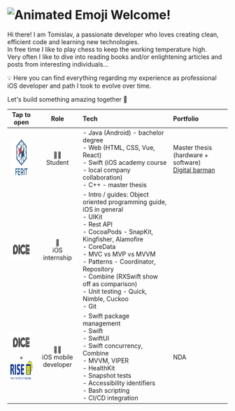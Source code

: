# <img src="https://iam-weijie.github.io/wave/hand-emoji.svg" alt="Animated Emoji"> Welcome!

Hi there! I am Tomislav, a passionate developer who loves creating clean, efficient code and learning new technologies.<br>
In free time I like to play chess to keep the working temperature high.<br> 
Very often I like to dive into reading books and/or enlightening articles and posts from interesting individuals...

💡 Here you can find everything regarding my experience as professional iOS developer and path I took to evolve over time.
 
Let's build something amazing together 🚀

<p align="center">

</p>

| Tap to open | Role | Tech | Portfolio |
|:----------------:|:----------------:|:----------------|:----------------|
| [<img src="/ferit_logo.png" alt="Logo" width="88" height="88">](https://www.ferit.unios.hr/) | 👨‍🎓<br>Student | - Java (Android) - bachelor degree<br>- Web (HTML, CSS, Vue, React)<br>- Swift (iOS academy course - local company collaboration)<br>- C++ - master thesis | Master thesis (hardware + software)<br>[Digital barman](https://repozitorij.etfos.hr/islandora/object/etfos:3321) |
| [<img src="/dice_logo.svg" alt="Logo" width="88" height="44">](https://www.linkedin.com/company/dice-digital-innovation-center/posts/?feedView=all) | 🌱<br>iOS internship | - Intro / guides: Object oriented programming guide, iOS in general<br>- UIKit<br>- Rest API<br>- CocoaPods - SnapKit, Kingfisher, Alamofire<br>- CoreData<br>- MVC vs MVP vs MVVM<br>- Patterns - Coordinator, Repository<br>- Combine (RXSwift show off as comparison)<br>- Unit testing - Quick, Nimble, Cuckoo<br>- Git | |
| [<img src="/dice_logo.svg" alt="Logo" width="88" height="44">](https://www.linkedin.com/company/dice-digital-innovation-center/posts/?feedView=all) <br>+<br> [<img src="/rise_logo.png" alt="Logo" width="88" height="44">](https://www.rise-world.com/) | 👨‍💻<br>iOS mobile developer | - Swift package management<br>- Swift<br>- SwiftUI<br>- Swift concurrency, Combine<br>- MVVM, VIPER<br>- HealthKit<br>- Snapshot tests<br>- Accessibility identifiers<br>- Bash scripting<br>- CI/CD integration | NDA |

